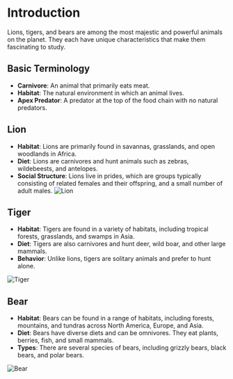 # Introduction

Lions, tigers, and bears are among the most majestic and powerful animals on the planet. They each have unique characteristics that make them fascinating to study.

## Basic Terminology

- **Carnivore**: An animal that primarily eats meat.
- **Habitat**: The natural environment in which an animal lives.
- **Apex Predator**: A predator at the top of the food chain with no natural predators.

## Lion

- **Habitat**: Lions are primarily found in savannas, grasslands, and open woodlands in Africa.
- **Diet**: Lions are carnivores and hunt animals such as zebras, wildebeests, and antelopes.
- **Social Structure**: Lions live in prides, which are groups typically consisting of related females and their offspring, and a small number of adult males.
![Lion](https://images.pexels.com/photos/33045/lion-wild-africa-african.jpg?auto=compress&cs=tinysrgb&w=400)


## Tiger

- **Habitat**: Tigers are found in a variety of habitats, including tropical forests, grasslands, and swamps in Asia.
- **Diet**: Tigers are also carnivores and hunt deer, wild boar, and other large mammals.
- **Behavior**: Unlike lions, tigers are solitary animals and prefer to hunt alone.

![Tiger](https://images.pexels.com/photos/64152/tiger-cub-tiger-cub-big-cat-64152.jpeg?auto=compress&cs=tinysrgb&w=400)

## Bear

- **Habitat**: Bears can be found in a range of habitats, including forests, mountains, and tundras across North America, Europe, and Asia.
- **Diet**: Bears have diverse diets and can be omnivores. They eat plants, berries, fish, and small mammals.
- **Types**: There are several species of bears, including grizzly bears, black bears, and polar bears.

![Bear](https://images.pexels.com/photos/34700/bear-animals-zoo-captivity.jpg?auto=compress&cs=tinysrgb&w=400)

